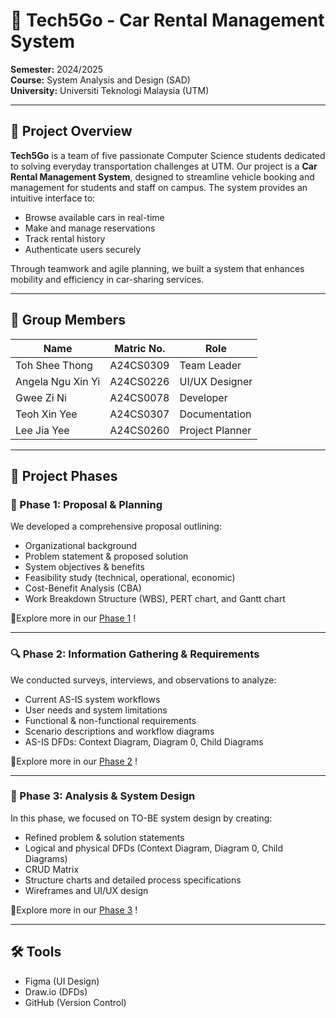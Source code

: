 # 🚗 Tech5Go - Car Rental Management System

**Semester:** 2024/2025  
**Course:** System Analysis and Design (SAD)  
**University:** Universiti Teknologi Malaysia (UTM)

---

## 📌 Project Overview

**Tech5Go** is a team of five passionate Computer Science students dedicated to solving everyday transportation challenges at UTM. Our project is a **Car Rental Management System**, designed to streamline vehicle booking and management for students and staff on campus. The system provides an intuitive interface to:

- Browse available cars in real-time  
- Make and manage reservations  
- Track rental history  
- Authenticate users securely  

Through teamwork and agile planning, we built a system that enhances mobility and efficiency in car-sharing services.

---

## 👥 Group Members

| Name               | Matric No. | Role             |
|--------------------|------------|------------------|
| Toh Shee Thong     | A24CS0309  | Team Leader      |
| Angela Ngu Xin Yi  | A24CS0226  | UI/UX Designer   |
| Gwee Zi Ni         | A24CS0078  | Developer        |
| Teoh Xin Yee       | A24CS0307  | Documentation    |
| Lee Jia Yee        | A24CS0260  | Project Planner  |

---

## 🧭 Project Phases

### 📖 Phase 1: Proposal & Planning

We developed a comprehensive proposal outlining:

- Organizational background  
- Problem statement & proposed solution  
- System objectives & benefits  
- Feasibility study (technical, operational, economic)  
- Cost-Benefit Analysis (CBA)  
- Work Breakdown Structure (WBS), PERT chart, and Gantt chart
  
📌Explore more in our [Phase 1](https://github.com/TOH1004/Tech5Go_Project1_SAD_20242025/blob/main/Tech5Go%20project%20Phase%201.pdf) !

---

### 🔍 Phase 2: Information Gathering & Requirements

We conducted surveys, interviews, and observations to analyze:

- Current AS-IS system workflows  
- User needs and system limitations  
- Functional & non-functional requirements  
- Scenario descriptions and workflow diagrams  
- AS-IS DFDs: Context Diagram, Diagram 0, Child Diagrams
   
📌Explore more in our [Phase 2](https://github.com/TOH1004/Tech5Go_Project1_SAD_20242025/blob/main/Tech5Go%20project%20Phase%202.pdf) !

---

### 🧩 Phase 3: Analysis & System Design

In this phase, we focused on TO-BE system design by creating:

- Refined problem & solution statements  
- Logical and physical DFDs (Context Diagram, Diagram 0, Child Diagrams)  
- CRUD Matrix 
- Structure charts and detailed process specifications  
- Wireframes and UI/UX design
  
📌Explore more in our [Phase 3](https://github.com/TOH1004/Tech5Go_Project1_SAD_20242025/blob/main/Tech5Go%20project%20Phase%203.pdf) !

---

## 🛠️ Tools
 - Figma (UI Design)
 - Draw.io (DFDs)
 - GitHub (Version Control)

